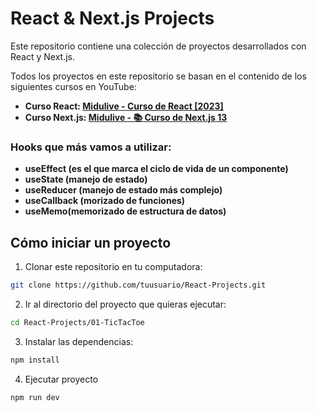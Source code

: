 # React & Next.js Projects
Este repositorio contiene una colección de proyectos desarrollados con React y Next.js.

Todos los proyectos en este repositorio se basan en el contenido de los siguientes cursos en YouTube:
- **Curso React: [Midulive - Curso de React [2023]](https://www.youtube.com/watch?v=7iobxzd_2wY&list=PLUofhDIg_38q4D0xNWp7FEHOTcZhjWJ29)**
- **Curso Next.js: [Midulive - 📚 Curso de Next.js 13](https://www.youtube.com/watch?v=tA-_vAz9y78)**

### Hooks que más vamos a utilizar:
- **useEffect (es el que marca el ciclo de vida de un componente)**
- **useState (manejo de estado)**
- **useReducer (manejo de estado más complejo)**
- **useCallback (morizado de funciones)**
- **useMemo(memorizado de estructura de datos)**

## Cómo iniciar un proyecto
1. Clonar este repositorio en tu computadora:
```bash
git clone https://github.com/tuusuario/React-Projects.git
```
2. Ir al directorio del proyecto que quieras ejecutar:
```bash
cd React-Projects/01-TicTacToe
```
3. Instalar las dependencias:
```bash
npm install
```
4. Ejecutar proyecto
```bash
npm run dev
```

